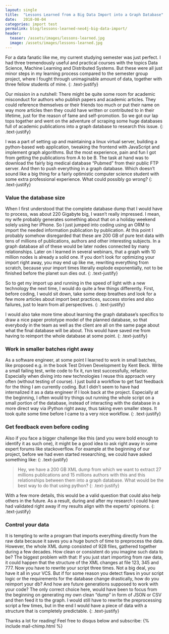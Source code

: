 ```yaml
---
layout: single
title:  "Lessons Learned from a Big Data Import into a Graph Database"
date:   2018-08-04
categories: import test
permalink: blog/lessons-learned-neo4j-big-data-import/
header:
  teaser: /assets/images/lessons-learned.jpg
  image: /assets/images/lessons-learned.jpg
---
```

For a data fanatic like me, my current studying semester was just perfect. I had three tremendously useful and practical courses with the topics Data Science, Machine Learning and Distributed Systems. But these were all just minor steps in my learning process compared to the semester group project, where I fought through unimaginable amount of data, together with three fellow students of mine. 
{: .text-justify}

Our mission in a nutshell: There might be quite some room for academic misconduct for authors who publish papers and academic articles. They could reference themselves or their friends too much or put their name on way more articles then they could have written or contributed to in their lifetime, just for the reason of fame and self-promotion. So we got our lap tops together and went on the adventure of scraping some huge databases full of academic publications into a graph database to research this issue.
{: .text-justify}

I was a part of setting up and maintaining a linux virtual server, building a python-based web application, tweaking the frontend with JavaScript and implement graph algorithms. But the most experience, pain and fun I got from getting the publications from A to be B. The task at hand was to download the fairly big medical database “Pubmed” from their public FTP server. And then to push everything in a graph database. Which doesn’t sound like a big thing for a fairly optimistic computer science student with some extra professional experience. What could possibly go wrong? 
{: .text-justify}

### Value the database size
When I first understood that the complete database dump that I would have to process, was about 220 Gigabyte big, I wasn’t really impressed. I mean, my wife probably generates something about that on a holiday weekend solely using her iPhone. So I just jumped into coding using an ORM to import the needed information publication by publication. At this point I probably somehow disregarded that these are 200 GB of pure text data with tens of millions of publications, authors and other interesting subjects. In a graph database all of these would be later nodes connected by many relationships. Later on I learned in several webinars, that a graph with 10 million nodes is already a solid one. If you don’t look for optimizing your import right away, you may end up like me, rewriting everything from scratch, because your import times literally explode exponentially, not to be finished before the planet sun dies out.
{: .text-justify}

So to get my import up and running in the speed of light with a new technology the next time, I would do quite a few things differently.  First, before coding, I would sit down, take some deep breathes and look for a few more articles about import best practices, success stories and also failures, just to learn from all perspectives.
{: .text-justify}

I would also take more time about learning the graph database’s specifics to draw a nice paper prototype model of the planned database, so that everybody in the team as well as the client are all on the same page about what the final database will be about. This would have saved me from having to reimport the whole database at some point.
{: .text-justify}

### Work in smaller batches right away
As a software engineer, at some point I learned to work in small batches, like proposed e.g. in the book Test Driven Development by Kent Beck. Write a small failing test, write code to fix it, run test successfully, refactor. Especially when diving into new technologies I reuse this approach very often (without testing of course). I just build a workflow to get fast feedback for the thing I am currently coding. But I didn’t seem to have had internalized it as a data engineer if I look back at the project. Especially at the beginning, I often would try things out running the whole script on a small portion of the database, instead of interacting with the database in a more direct way via iPython right away, thus taking even smaller steps. It took quite some time before I came to a very nice workflow.
{: .text-justify}

### Get feedback even before coding
Also if you face a bigger challenge like this (and you were bold enough to identify it as such one), it might be a good idea to ask right away in some expert forums like stackoverflow. For example at the beginning of our project, before we had even started researching, we could have asked something like:
{: .text-justify}

> Hey, we have a 200 GB XML dump from which we want to extract 27 millions publications and 15 millions authors with this and this relationships between them into a graph database. What would be the best way to do that using python?
{: .text-justify}

With a few more details, this would be a valid question that could also help others in the future. As a result, during and after my research I could have had validated right away if my results align with the experts’ opinions.
{: .text-justify}

### Control your data
It is tempting to write a program that imports everything directly from the raw data because it saves you a huge bunch of time to preprocess the data. However, the whole XML dump consisted of 928 files, gathered together during a few decades. How clean or consistent do you imagine such data to be? The biggest problem with that: If you just start importing from raw data, it could happen that the structure of the XML changes at file 123, 345 and 777. Now you have to rewrite your script three times. Not a big deal, you have it all in your VCS. But if for some reason you detect flaws in your script logic or the requirements for the database change drastically, how do you reimport your db? And how are future generations supposed to work with your code? 
The only correct choice here, would have been to focus from the beginning on generating my own clean “dump” in form of JSON or CSV and then feed it to the graph. I would still have to rewrite the preprocessing script a few times, but in the end I would have a piece of data with a structure that is completely predictable.
{: .text-justify}

Thanks a lot for reading! Feel free to disqus below and subscribe:
{% include mail-chimp.html %}
